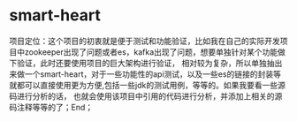 # smart-heart
项目定位：这个项目的初衷就是便于测试和功能验证，比如我在自己的实际开发项目中zookeeper出现了问题或者es，kafka出现了问题，想要单独针对某个功能做下验证，此时还要使用项目的巨大架构进行验证，
相对较为复杂，所以单独抽出来做一个smart-heart，对于一些功能性的api测试，以及一些es的链接的封装等就都可以直接使用更为方便,包括一些jdk的测试用例，等等的。如果我要看一些源码进行分析的话，
也就会使用该项目中引用的代码进行分析，并添加上相关的源码注释等等的了；End；
